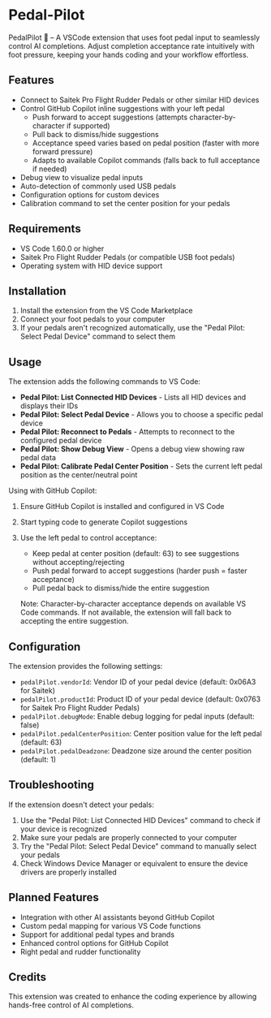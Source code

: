 # Pedal-Pilot

PedalPilot 🚀 – A VSCode extension that uses foot pedal input to seamlessly control AI completions. Adjust completion acceptance rate intuitively with foot pressure, keeping your hands coding and your workflow effortless.

## Features

- Connect to Saitek Pro Flight Rudder Pedals or other similar HID devices
- Control GitHub Copilot inline suggestions with your left pedal
  - Push forward to accept suggestions (attempts character-by-character if supported)
  - Pull back to dismiss/hide suggestions
  - Acceptance speed varies based on pedal position (faster with more forward pressure)
  - Adapts to available Copilot commands (falls back to full acceptance if needed)
- Debug view to visualize pedal inputs
- Auto-detection of commonly used USB pedals
- Configuration options for custom devices
- Calibration command to set the center position for your pedals

## Requirements

- VS Code 1.60.0 or higher
- Saitek Pro Flight Rudder Pedals (or compatible USB foot pedals)
- Operating system with HID device support

## Installation

1. Install the extension from the VS Code Marketplace
2. Connect your foot pedals to your computer
3. If your pedals aren't recognized automatically, use the "Pedal Pilot: Select Pedal Device" command to select them

## Usage

The extension adds the following commands to VS Code:

- **Pedal Pilot: List Connected HID Devices** - Lists all HID devices and displays their IDs
- **Pedal Pilot: Select Pedal Device** - Allows you to choose a specific pedal device
- **Pedal Pilot: Reconnect to Pedals** - Attempts to reconnect to the configured pedal device
- **Pedal Pilot: Show Debug View** - Opens a debug view showing raw pedal data
- **Pedal Pilot: Calibrate Pedal Center Position** - Sets the current left pedal position as the center/neutral point

Using with GitHub Copilot:
1. Ensure GitHub Copilot is installed and configured in VS Code
2. Start typing code to generate Copilot suggestions
3. Use the left pedal to control acceptance:
   - Keep pedal at center position (default: 63) to see suggestions without accepting/rejecting
   - Push pedal forward to accept suggestions (harder push = faster acceptance)
   - Pull pedal back to dismiss/hide the entire suggestion
   
   Note: Character-by-character acceptance depends on available VS Code commands. If not available, the extension will fall back to accepting the entire suggestion.

## Configuration

The extension provides the following settings:

- `pedalPilot.vendorId`: Vendor ID of your pedal device (default: 0x06A3 for Saitek)
- `pedalPilot.productId`: Product ID of your pedal device (default: 0x0763 for Saitek Pro Flight Rudder Pedals)
- `pedalPilot.debugMode`: Enable debug logging for pedal inputs (default: false)
- `pedalPilot.pedalCenterPosition`: Center position value for the left pedal (default: 63)
- `pedalPilot.pedalDeadzone`: Deadzone size around the center position (default: 1)

## Troubleshooting

If the extension doesn't detect your pedals:

1. Use the "Pedal Pilot: List Connected HID Devices" command to check if your device is recognized
2. Make sure your pedals are properly connected to your computer
3. Try the "Pedal Pilot: Select Pedal Device" command to manually select your pedals
4. Check Windows Device Manager or equivalent to ensure the device drivers are properly installed

## Planned Features

- Integration with other AI assistants beyond GitHub Copilot
- Custom pedal mapping for various VS Code functions
- Support for additional pedal types and brands
- Enhanced control options for GitHub Copilot
- Right pedal and rudder functionality

## Credits

This extension was created to enhance the coding experience by allowing hands-free control of AI completions.
